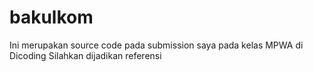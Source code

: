 # bakulkom
Ini merupakan source code pada submission saya pada kelas MPWA di Dicoding
Silahkan dijadikan referensi
